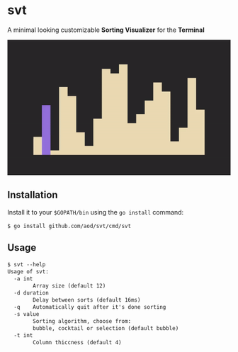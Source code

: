 # svt

A minimal looking customizable  **Sorting Visualizer** for the **Terminal**

![](assets/svt.gif)

## Installation

Install it to your `$GOPATH/bin` using the `go install` command:

```console
$ go install github.com/aod/svt/cmd/svt
```

## Usage

```console
$ svt --help
Usage of svt:
  -a int
        Array size (default 12)
  -d duration
        Delay between sorts (default 16ms)
  -q    Automatically quit after it's done sorting
  -s value
        Sorting algorithm, choose from:
        bubble, cocktail or selection (default bubble)
  -t int
        Column thiccness (default 4)
```
